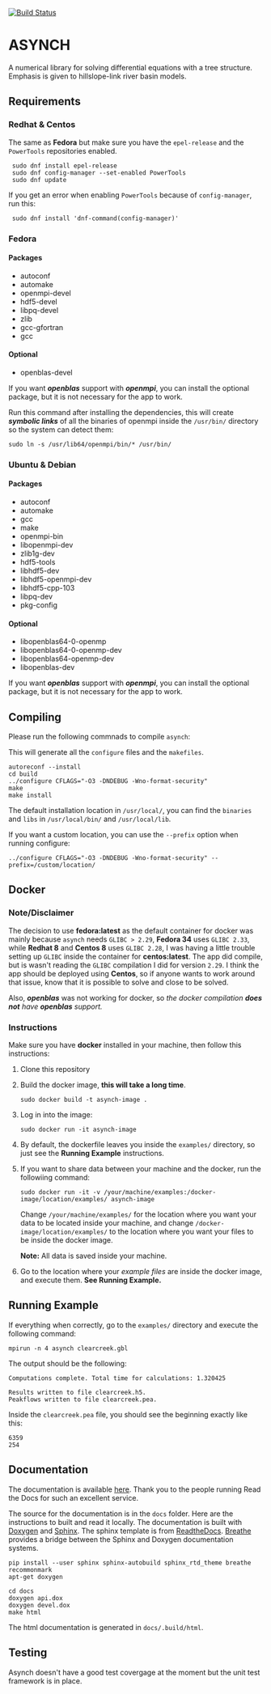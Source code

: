 [![Build Status](https://travis-ci.org/Iowa-Flood-Center/asynch.svg?branch=master)](https://travis-ci.org/Iowa-Flood-Center/asynch)

# ASYNCH

A numerical library for solving differential equations with a tree structure. Emphasis is given to hillslope-link river basin models.


## Requirements

### Redhat & Centos

The same as **Fedora** but make sure you have the `epel-release` and the `PowerTools` repositories enabled.

```shell
 sudo dnf install epel-release
 sudo dnf config-manager --set-enabled PowerTools
 sudo dnf update
```

If you get an error when enabling `PowerTools` because of `config-manager`, run this:
```shell
 sudo dnf install 'dnf-command(config-manager)'
```

### Fedora

#### Packages

- autoconf
- automake
- openmpi-devel
- hdf5-devel
- libpq-devel
- zlib
- gcc-gfortran
- gcc

#### Optional
- openblas-devel

If you want ***openblas*** support with ***openmpi***, you can install the optional package, but it is not necessary for the app to work.

Run this command after installing the dependencies, this will create ***symbolic links*** of all the binaries of openmpi inside the `/usr/bin/` directory so the system can detect them:
```shell
sudo ln -s /usr/lib64/openmpi/bin/* /usr/bin/
```

### Ubuntu & Debian

#### Packages

- autoconf
- automake
- gcc
- make
- openmpi-bin
- libopenmpi-dev
- zlib1g-dev
- hdf5-tools
- libhdf5-dev
- libhdf5-openmpi-dev
- libhdf5-cpp-103
- libpq-dev
- pkg-config

#### Optional
- libopenblas64-0-openmp
- libopenblas64-0-openmp-dev
- libopenblas64-openmp-dev
- libopenblas-dev

If you want ***openblas*** support with ***openmpi***, you can install the optional package, but it is not necessary for the app to work.

## Compiling

Please run the following commnads to compile `asynch`:

This will generate all the `configure` files and the `makefiles`.
```shell
autoreconf --install
cd build
../configure CFLAGS="-O3 -DNDEBUG -Wno-format-security"
make
make install
```

The default installation location in `/usr/local/`, you can find the `binaries` and  `libs` in `/usr/local/bin/` and `/usr/local/lib`.

If you want a custom location, you can use the `--prefix` option when running configure:

```shell
../configure CFLAGS="-O3 -DNDEBUG -Wno-format-security" --prefix=/custom/location/
```

## Docker

### Note/Disclaimer
The decision to use **fedora:latest** as the default container for docker was mainly because `asynch` needs `GLIBC > 2.29`, **Fedora 34** uses `GLIBC 2.33`, while **Redhat 8** and **Centos 8** uses `GLIBC 2.28`, I was having a little trouble setting up ``GLIBC`` inside the container for **centos:latest**. The app did compile, but is wasn't reading the ``GLIBC`` compilation I did for version ``2.29``. I think the app should be deployed using **Centos**, so if anyone wants to work around that issue, know that it is possible to solve and close to be solved.

Also, ***openblas*** was not working for docker, so *the docker compilation **does not** have **openblas** support.*



### Instructions

Make sure you have **docker** installed in your machine, then follow this instructions:

1.  Clone this repository
2. Build the docker image, **this will take a long time**.
	```shell
	sudo docker build -t asynch-image .
	```
3. Log in into the image:
	```shell
	sudo docker run -it asynch-image
	```
4. By default, the dockerfile leaves you inside the `examples/` directory, so just see the **Running Example** instructions.

5. If you want to share data between your machine and the docker, run the followiing command:
	```shell
	sudo docker run -it -v /your/machine/examples:/docker-image/location/examples/ asynch-image
	```
	Change `/your/machine/examples/` for the location where you want your data to be located inside your machine, and change `/docker-image/location/examples/` to the location where you want your files to be inside the docker image.
	
    **Note:** All data is saved inside your machine.

6. Go to the location where your *example files* are inside the docker image, and execute them. **See Running Example.**

## Running Example

If everything when correctly, go to the `examples/` directory and execute the following command:

```shell
mpirun -n 4 asynch clearcreek.gbl
```

The output should be the following:

```shell
Computations complete. Total time for calculations: 1.320425

Results written to file clearcreek.h5.
Peakflows written to file clearcreek.pea.
```

Inside the `clearcreek.pea` file, you should see the beginning exactly like this:

```shell
6359
254
```



## Documentation

The documentation is available [here](http://asynch.readthedocs.io/). Thank you to the people running Read the Docs for such an excellent service.

The source for the documentation is in the `docs` folder. Here are the instructions to built and read it locally. The documentation is built with [Doxygen](http://www.doxygen.org/) and [Sphinx](http://www.sphinx-doc.org). The sphinx template is from [ReadtheDocs](https://docs.readthedocs.io). [Breathe](https://breathe.readthedocs.io) provides a bridge between the Sphinx and Doxygen documentation systems.

    pip install --user sphinx sphinx-autobuild sphinx_rtd_theme breathe recommonmark
    apt-get doxygen

    cd docs  
    doxygen api.dox
    doxygen devel.dox
    make html

The html documentation is generated in `docs/.build/html`.

## Testing

Asynch doesn't have a good test covergage at the moment but the unit test framework is in place.
